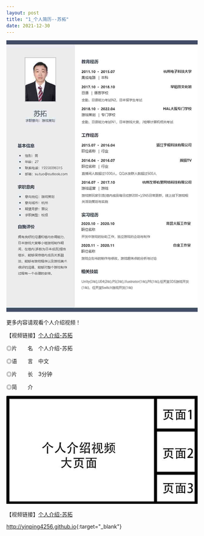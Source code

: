 ```yaml
---
layout: post
title: "1_个人简历--苏拓"
date: 2021-12-30
---
```

![Image text](https://github.com/SotakuStudio/SotakuStudio.github.io/blob/main/chnblog/image/chnresume.jpg.jpg?raw=true)

更多内容请观看个人介绍视频！

【视频链接】[个人介绍-苏拓](https://1drv.ms/v/s!Aj9fktzHJKNciN02BrABSgitCyzcvw?e=68vd63)

◎片　　名　个人介绍-苏拓

◎语　　言　中文

◎片　　长　3分钟

◎简　　介

![Image text](https://github.com/SotakuStudio/SotakuStudio.github.io/blob/main/chnblog/image/IntroductionPage.jpg?raw=true)

【视频链接】[个人介绍-苏拓](https://1drv.ms/v/s!Aj9fktzHJKNciN02BrABSgitCyzcvw?e=68vd63)

<http://yinping4256.github.io>{:target="_blank"}

